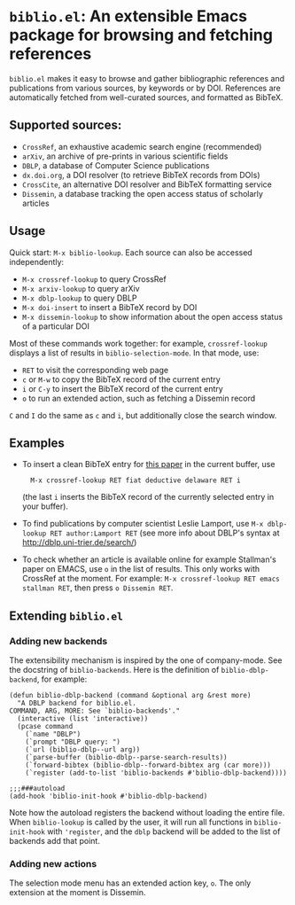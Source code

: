 # `biblio.el`: An extensible Emacs package for browsing and fetching references

`biblio.el` makes it easy to browse and gather bibliographic references and
publications from various sources, by keywords or by DOI.  References are
automatically fetched from well-curated sources, and formatted as BibTeX.

## Supported sources:

* `CrossRef`, an exhaustive academic search engine (recommended)
* `arXiv`, an archive of pre-prints in various scientific fields
* `DBLP`, a database of Computer Science publications
* `dx.doi.org`, a DOI resolver (to retrieve BibTeX records from DOIs)
* `CrossCite`, an alternative DOI resolver and BibTeX formatting service
* `Dissemin`, a database tracking the open access status of scholarly articles

## Usage

Quick start: `M-x biblio-lookup`.  Each source can also be accessed independently:

* `M-x crossref-lookup` to query CrossRef
* `M-x arxiv-lookup` to query arXiv
* `M-x dblp-lookup` to query DBLP
* `M-x doi-insert` to insert a BibTeX record by DOI
* `M-x dissemin-lookup` to show information about the open access status of a
  particular DOI

Most of these commands work together: for example, `crossref-lookup` displays a
list of results in `biblio-selection-mode`.  In that mode, use:

* `RET` to visit the corresponding web page
* `c` or `M-w` to copy the BibTeX record of the current entry
* `i` or `C-y` to insert the BibTeX record of the current entry
* `o` to run an extended action, such as fetching a Dissemin record

`C` and `I` do the same as `c` and `i`, but additionally close the search window.

## Examples

* To insert a clean BibTeX entry for
  [this paper](http://dx.doi.org/10.1145/2676726.2677006) in the current buffer,
  use

        M-x crossref-lookup RET fiat deductive delaware RET i

  (the last `i` inserts the BibTeX record of the currently selected entry in your buffer).

* To find publications by computer scientist Leslie Lamport, use `M-x
  dblp-lookup RET author:Lamport RET` (see more info about DBLP's syntax at
  <http://dblp.uni-trier.de/search/>)

* To check whether an article is available online for example Stallman's paper
  on EMACS, use `o` in the list of results.  This only works with CrossRef at
  the moment.  For example: `M-x crossref-lookup RET emacs stallman RET`, then
  press `o Dissemin RET`.

## Extending `biblio.el`

### Adding new backends

The extensibility mechanism is inspired by the one of company-mode.  See the
docstring of `biblio-backends`.  Here is the definition of `biblio-dblp-backend`,
for example:

```elisp
(defun biblio-dblp-backend (command &optional arg &rest more)
  "A DBLP backend for biblio.el.
COMMAND, ARG, MORE: See `biblio-backends'."
  (interactive (list 'interactive))
  (pcase command
    (`name "DBLP")
    (`prompt "DBLP query: ")
    (`url (biblio-dblp--url arg))
    (`parse-buffer (biblio-dblp--parse-search-results))
    (`forward-bibtex (biblio-dblp--forward-bibtex arg (car more)))
    (`register (add-to-list 'biblio-backends #'biblio-dblp-backend))))

;;;###autoload
(add-hook 'biblio-init-hook #'biblio-dblp-backend)
```

Note how the autoload registers the backend without loading the entire file.
When `biblio-lookup` is called by the user, it will run all functions in
`biblio-init-hook` with `'register`, and the `dblp` backend will be added to the
list of backends add that point.

### Adding new actions

The selection mode menu has an extended action key, `o`.  The only extension at
the moment is Dissemin.
